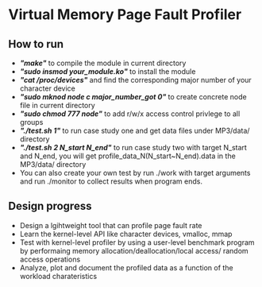 # Virtual Memory Page Fault Profiler

## How to run
- ***"make"*** to compile the module in current directory  
- ***"sudo insmod your_module.ko"*** to install the module  
- ***"cat /proc/devices"*** and find the corresponding major number of your character device  
- ***"sudo mknod node c major_number_got 0"*** to create concrete node file in current directory  
- ***"sudo chmod 777 node"*** to add r/w/x access control privlege to all groups  
- ***"./test.sh 1"*** to run case study one and get data files under MP3/data/ directory  
- ***"./test.sh 2 N_start N_end"*** to run case study two with target N_start and N_end, you will get profile_data_N(N_start~N_end).data in the MP3/data/ directory
- You can also create your own test by run ./work with target arguments and run ./monitor to collect results when program ends.  

## Design progress
- Design a lgihtweight tool that can profile page fault rate  
- Learn the kernel-level API like character devices, vmalloc, mmap 
- Test with kernel-level profiler by using a user-level benchmark program by performaing memory allocation/deallocation/local access/ random access operations  
- Analyze, plot and document the profiled data as a function of the workload charateristics


